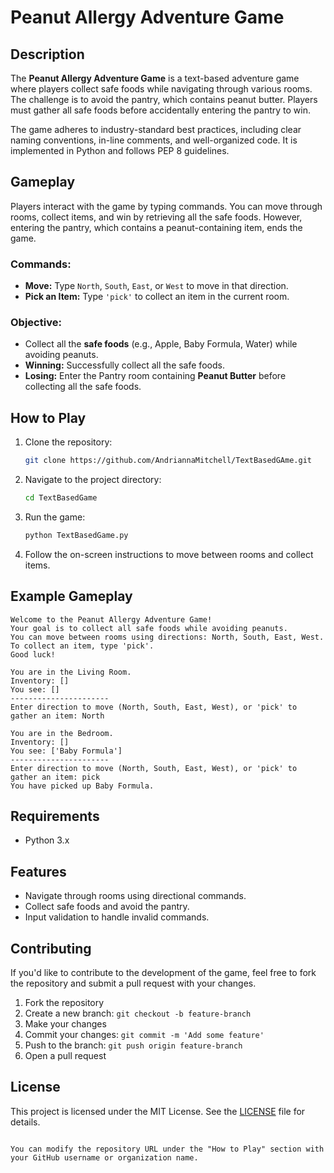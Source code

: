 # Peanut Allergy Adventure Game

## Description
The **Peanut Allergy Adventure Game** is a text-based adventure game where players collect safe foods while navigating through various rooms. The challenge is to avoid the pantry, which contains peanut butter. Players must gather all safe foods before accidentally entering the pantry to win.

The game adheres to industry-standard best practices, including clear naming conventions, in-line comments, and well-organized code. It is implemented in Python and follows PEP 8 guidelines.

## Gameplay
Players interact with the game by typing commands. You can move through rooms, collect items, and win by retrieving all the safe foods. However, entering the pantry, which contains a peanut-containing item, ends the game.

### Commands:
- **Move:** Type `North`, `South`, `East`, or `West` to move in that direction.
- **Pick an Item:** Type `'pick'` to collect an item in the current room.

### Objective:
- Collect all the **safe foods** (e.g., Apple, Baby Formula, Water) while avoiding peanuts.
- **Winning:** Successfully collect all the safe foods.
- **Losing:** Enter the Pantry room containing **Peanut Butter** before collecting all the safe foods.

## How to Play

1. Clone the repository:
   ```bash
   git clone https://github.com/AndriannaMitchell/TextBasedGAme.git
   ```
2. Navigate to the project directory:
   ```bash
   cd TextBasedGame
   ```
3. Run the game:
   ```bash
   python TextBasedGame.py
   ```
4. Follow the on-screen instructions to move between rooms and collect items.

## Example Gameplay

```text
Welcome to the Peanut Allergy Adventure Game!
Your goal is to collect all safe foods while avoiding peanuts.
You can move between rooms using directions: North, South, East, West.
To collect an item, type 'pick'.
Good luck!

You are in the Living Room.
Inventory: []
You see: []
----------------------
Enter direction to move (North, South, East, West), or 'pick' to gather an item: North

You are in the Bedroom.
Inventory: []
You see: ['Baby Formula']
----------------------
Enter direction to move (North, South, East, West), or 'pick' to gather an item: pick
You have picked up Baby Formula.
```

## Requirements
- Python 3.x

## Features
- Navigate through rooms using directional commands.
- Collect safe foods and avoid the pantry.
- Input validation to handle invalid commands.

## Contributing
If you'd like to contribute to the development of the game, feel free to fork the repository and submit a pull request with your changes. 

1. Fork the repository
2. Create a new branch: `git checkout -b feature-branch`
3. Make your changes
4. Commit your changes: `git commit -m 'Add some feature'`
5. Push to the branch: `git push origin feature-branch`
6. Open a pull request

## License
This project is licensed under the MIT License. See the [LICENSE](LICENSE) file for details.
```

You can modify the repository URL under the "How to Play" section with your GitHub username or organization name.
